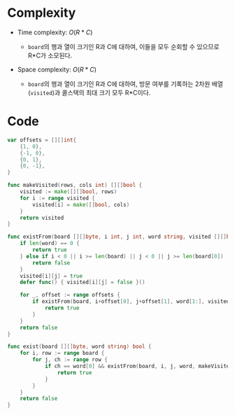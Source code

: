 # Complexity
- Time complexity: $O(R*C)$
  - `board`의 행과 열이 크기인 R과 C에 대하여, 이들을 모두 순회할 수 있으므로 R*C가 소모된다.

- Space complexity: $O(R*C)$
  - `board`의 행과 열이 크기인 R과 C에 대하여, 방문 여부를 기록하는 2차원 배열(`visited`)과 콜스택의 최대 크기 모두 R*C이다.
# Code
```go
var offsets = [][]int{
	{1, 0},
	{-1, 0},
	{0, 1},
	{0, -1},
}

func makeVisited(rows, cols int) [][]bool {
	visited := make([][]bool, rows)
	for i := range visited {
		visited[i] = make([]bool, cols)
	}
	return visited
}

func existFrom(board [][]byte, i int, j int, word string, visited [][]bool) bool {
	if len(word) == 0 {
		return true
	} else if i < 0 || i >= len(board) || j < 0 || j >= len(board[0]) || board[i][j] != word[0] || visited[i][j] {
		return false
	}
	visited[i][j] = true
	defer func() { visited[i][j] = false }()

	for _, offset := range offsets {
		if existFrom(board, i+offset[0], j+offset[1], word[1:], visited) {
			return true
		}
	}
	return false
}

func exist(board [][]byte, word string) bool {
	for i, row := range board {
		for j, ch := range row {
			if ch == word[0] && existFrom(board, i, j, word, makeVisited(len(board), len(board[0]))) {
				return true
			}
		}
	}
	return false
}

```